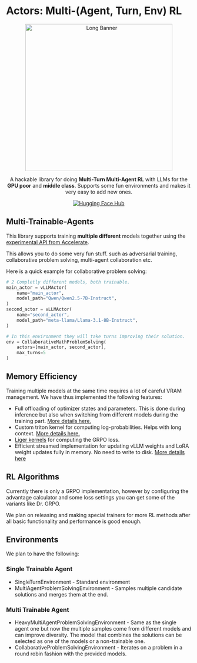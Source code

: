 # Actors: Multi-(Agent, Turn, Env) RL

<p align="center">
  <img src="https://i.imgur.com/Mk0fSSa.png" alt="Long Banner" width="400">
</p>

<p align="center">
 A hackable library for doing <strong>Multi-Turn Multi-Agent RL</strong> with LLMs for the <strong>GPU poor</strong> and <strong>middle class</strong>.  Supports some fun environments and makes it very easy to add new ones.
</p>

<p align="center">
  <a href="https://huggingface.co/rl-actors">
    <img alt="Hugging Face Hub" src="https://img.shields.io/badge/🤗%20Hub-RL--Actors-yellow">
  </a>
</p>


## Multi-Trainable-Agents
This library supports training **multiple different** models together using the [experimental API from Accelerate](https://huggingface.co/docs/accelerate/en/usage_guides/deepspeed_multiple_model).

This allows you to do some very fun stuff. such as adversarial training, collaborative problem solving, multi-agent collaboration etc.

Here is a quick example for collaborative problem solving:
```python
# 2 Completly different models, both trainable.
main_actor = vLLMActor(
    name="main_actor",
    model_path="Qwen/Qwen2.5-7B-Instruct",
)
second_actor = vLLMActor(
    name="second_actor",
    model_path="meta-llama/Llama-3.1-8B-Instruct",
)

# In this environment they will take turns improving their solution.
env = CollaborativeMathProblemSolving(
    actors=[main_actor, second_actor],
    max_turns=5
)
```
## Memory Efficiency

Training multiple models at the same time requires a lot of careful VRAM management. We have thus implemented the following features:

- Full offloading of optimizer states and parameters. This is done during inference but also when switching from different models during the training part. [More details here.](docs/offloading.md)
- Custom triton kernel for computing log-probabilities. Helps with long context. [More details here.](docs/logps_kernel.md)
- [Liger kernels](https://github.com/linkedin/Liger-Kernel) for computing the GRPO loss.
- Efficient streamed implementation for updating vLLM weights and LoRA weight updates fully in memory. No need to write to disk. [More details here](docs/updating_weights.md)

## RL Algorithms
Currently there is only a GRPO implementation, however by configuring the advantage calculator and some loss settings you can get some of the variants like Dr. GRPO.

We plan on releasing and making special trainers for more RL methods after all basic functionality and performance is good enough.


## Environments

We plan to have the following:

### Single Trainable Agent
- SingleTurnEnvironment - Standard environment
- MultiAgentProblemSolvingEnvironment - Samples multiple candidate solutions and merges them at the end.

### Multi Trainable Agent
- HeavyMultiAgentProblemSolvingEnvironment - Same as the single agent one but now the multiple samples come from different models and can improve diversity. The model that combines the solutions can be selected as one of the models or a non-trainable one.
- CollaborativeProblemSolvingEnvironment - Iterates on a problem in a round robin fashion with the provided models. 